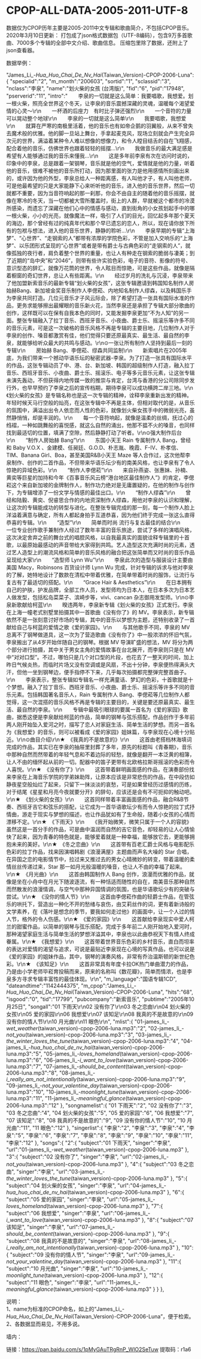 # CPOP-ALL-DATA-2005-2011-UTF-8
数据仅为CPOP历年主要是2005-2011中文专辑和歌曲简介，不包括CPOP音乐。
2020年3月10日更新：
打包成了json格式数据包（UTF-8编码），包含9万多首歌曲、7000多个专辑的全部中文介绍、歌曲信息。
压缩包里除了数据，还附上了json查看器。

数据举例：

 "James_Li_-_Hua_Huo_Chai_De_Nv_Hai_(Taiwan_Version)-CPOP-2006-Luna":{
    "specialid":"2",
    "m_month":"200603",
    "sortid":"1",
    "sclassid":"3",
    "nclass":"李泉",
    "name":"划火柴的女孩 (台湾版)",
    "fid":"6",
    "pid":"17948",
    "pserverid":"11",
    "intro":"　　李泉的一切就是这么简单：我要唱歌，我想爱。划一根火柴，照亮全世界这个冬天，让李泉的音乐震撼深藏的灵魂，温暖每个渴望爱情的心灵～\r\n　　一杯酒的后座力　有时比子弹还强烈\r\n　　一个音符的力量　可以晃动整个地球\r\n　　李泉的一切就是这么简单\r\n　　我要唱歌，我想爱\r\n　　就算在严寒的南极里活着，他的音乐也有如帝企鹅的羽翼般，从来不曾失去魔术般的优雅。他的脚一旦站上舞台，手拿起麦克风，现场立刻就会产生完全异次元的世界，满溢着某种令人难以想像的想像力，和令人瞠目结舌的自在飞翔感，配合着他的音乐，仿佛世界也跟着轻轻的摇摆…\r\n　　我做音乐的最大满足感是希望有人能够通过我的音乐来懂我…\r\n　　这是多年前李泉有次在访问时说的，印象中的李泉，总是跟着一架钢琴，音乐就是他的空气，爱情就是他的力量，听着他的音乐，很难不被他的音乐所打动，因为那里面的张力是他用感情所刻画出来的，或许因为他的外型，李泉总给人一种距离感，有人叫他才子，有人叫他老师，可是他最希望的只是大家能静下心来听听他的音乐，进入他的音乐世界，然后一切就都不重要，因为当音符响起的那一刹那，你会不由自主的随着他的音乐摇摆，就像在寒冷的冬天，当一切都被大雪所覆盖时，街上的人群，早就被这个都市的冷漠所感染，而遗忘了深藏在他们心中的情感与感动，直到街角的小女孩划起手中的哪一根火柴，小小的光亮，就像魔法一样，吸引了人们的目光，回忆起多年那个夏天的海边，那个曾经有过的纯真年代和那个早已遗忘的恋人，所以，现在请你放下所有的包袱与想法，进入他的音乐世界，静静的聆听…\r\n　　李泉早期的专辑“上海梦”、“心世界”、“走钢索的人”都带有浓厚的学院色彩，不管是加入交响乐的“上海梦”、以乐团形式呈现的“心世界”或者是带有爵士与古典色彩的“走钢索的人”，就像孤独的夜行者，肩负着整个世界的重量，也让人有种走在钢索的脆弱与凄美；到了近期的“岛中央”和“2046”，则带有些许实验色彩，电子的音符、影像的符号、意识型态的辞汇，就像万花筒的世界，令人眩目而惊艳，可是这些作品，就像是隔着橱窗的奇幻世界，总让人有些距离。\r\n　　经过岁月的洗礼与沉浸，李泉带来了他加盟新索音乐的最新专辑“划火柴的女孩”，这张专辑邀请到韩国知名制作人房始赫Bang、新加坡金奖音乐制作人李偲菘、内地知名制作人缪森，以及韩国乐手为李泉共同打造。几位元音乐才子风云际会，除了希望打造一张具有国际水准的作品，更务求能够擦出最耀眼的音乐新火花，当然李泉还是承担了专辑大部分歌曲的创作，这样既可以在保有自我本色的同时，又能发掘李泉更加“不为人知”的另一面。整张专辑融入了拉丁音乐、西班牙音乐、小夜曲、爵士乐、摇滚乐等许多不同的音乐元素，可是这一次破格的音乐风格不再是专辑的主要目地，几位制作人对于李泉的创作、嗓音都激赏有佳，他们觉得只要还原最真实、最生活、最自然的李泉，就能够给听众最大的共鸣与感动。\r\n⊙一张让所有制作人坚持到最后一刻的专辑\r\n　　房始赫 Bang、李偲菘、缪森共同监制\r\n　　新索唱片在2005年底，为我们带来一个撼动华语乐坛的秘密武器-李泉。为了打造一张具有国际水平的作品，这张专辑动员了中、港、台、新加坡、韩国的超级制作人打造，融入拉丁音乐、西班牙音乐、小夜曲、爵士乐、摇滚乐、电子等多元音乐元素，让这张专辑未演先轰动，不但获得内地传媒一致的推崇与肯定，台湾与香港的分公司除同步发行外，也早早预约了李泉之后的宣传档期，期待李泉可以成功横跨二岸三地。\r\n　　《划火柴的女孩》是专辑名称也是这一次专辑的精神，诠释李泉重新出发的精神。年轻时候天马行空般的灿亮，在这张专辑中不再是主体，但相对取代的是，从音乐的氛围中，满溢出出令人依恋而人性的色彩，就像划火柴女孩手中的微弱光亮，虽然静悄悄，却是丰润的。\r\n　　每一个音符响起，就像是温柔的丝绸，抚过心的绉褶，一种如跳舞般的喜悦感，就这么自然的涌出，他那不揾不火的嗓音，也同样找到最适切的位置，填满了空隙，然后静静打动了听者。\r\n⊙强大制作后台\r\n　　“制作人房始赫 Bang”\r\n　　东国小天王 Rain 专属制作人 Bang，曾经和 Baby V.O.X 、金建模、任昶廷、G.O.D、朴志胤、晚霞、F-IV、朴孝信、TIM、Banana Girl、Boa，甚至美国R&B小天王 Maze 等人合作过，这次他帮李泉制作、创作的二首作品，不但带来华语乐坛少有的南美风格，也让李泉有了令人惊艳的异域色彩。\r\n　　“制作人李偲菘”\r\n　　来自孙燕姿、张惠妹、孙楠、黄奕等巨星的加持和今年《百事音乐风云榜“港台地区最佳制作人”》的肯定，李偲崧这个来自新加坡的金牌制作人，制作功力绝对是无庸置疑的，在他的制作与创作下，为专辑增添了一份文学与情感的最佳出口。\r\n　　“制作人缪森”\r\n　　曾经和陆毅、黄奕、倪睿思合作的内地资深制作人缪森，用他对李泉的认识和理解，让这次的专辑能成功的转型与进化。在整张专辑完成的那一刻，每一个制作人脸上洋溢着满意与确定，所有人都起身拍手互道恭喜，因为他们终于完成一张这么直得恭喜的专辑。\r\n　　“造型”\r\n　　简单而时尚 流行与复古最佳的结合\r\n　　一位专业创作歌手兼制作人经过了数年丰富的音乐旅途，尝试了多样的演唱风格，这次决定舍弃之前的舞台式的唱腔风格，以自我最真实的面貌诠释专辑里的十首歌，以最原始最感动的声音带给大家得到共鸣。艺人造型这次充满时尚的元素，透过艺人造型上的潮流风格和简单的音乐风格的融合把这张简单而又时尚的音乐作品呈现给大家\r\n　　“造型师 Lynn Wu”\r\n　　李泉此次的造型与服装设计主要由美国 Macy，Robinsons 百货设计师 Lynn Wu 完成，针对专辑的诉求与他对李泉的了解，她特地设计了数款在清松中带着优雅，在简单带着时尚的服饰，让流行与复古有了最适切的搭配。\r\n　　“Grace Hair & Aesthetics”\r\n　　在日本拥有自己的护肤，护发品牌，全部工作人员，发型师均为日本人，在日本多次为日本艺人做发型，包括松岛菜菜子、滨崎步等，vivi、cancan 杂志御用发型师。\r\n⊙李泉新歌献给柯蓝\r\n　　暌违两年，李泉新专辑《划火柴的女孩》正式发行。李泉在上海一幢老式别墅里拍摄其中一首歌曲《没有你了》的 MV。李泉表示，新专辑依然不是一张刻意讨好市场的专辑，其中的音乐以梦想为主题，还特别收录了一首献给自己与柯蓝的爱情之歌《爱的家园》。\r\n　　与其他歌手不同，李泉的 MV 总离不了钢琴做道具，这一次为了营造歌曲《没有你了》中一股浓浓的怀旧气氛，李泉搬出了从4岁开始伴随自己的钢琴。根据 MV 导演旷盛的想法，MV 将分为两个部分进行拍摄，其中关于男女主角的爱情故事在台北展开，而李泉则只是在 MV 中“对对口型”。不过，哪怕只是几个对口型的片段，也花去了一整天的时间，加上昨日气候炎热，而临时片场又没有空调或是风扇，不出十分钟，李泉便热得满头大汗，但他一坐到钢琴边，便手指停不下来，几乎每次拍摄都完整弹完整首曲子。\r\n　　李泉表示，整张专辑如专辑名一样充满童话、梦幻的色彩，十首歌就是十个梦想。融入了拉丁音乐、西班牙音乐、小夜曲、爵士乐、摇滚乐等许多不同的音乐元素。包括韩国著名音乐人，Rain 专属制作人 Bang、李偲菘等几位制作人都觉得，这一次混搭的音乐风格不再是专辑的主要目的，关键是要还原最真实、最生活、最自然的李泉。\r\n　　专辑中最吸引眼球的要属一首名为《爱的家园》歌曲，据悉这便是李泉献给柯蓝的作品，简单的钢琴与弦乐搭配，作品创作于多年前两人刚开始坠入爱河之时，描写了恋人对家庭生活、简单生活的梦想。而另一首名为《我想爱》的音乐，则可以被看成《爱的家园》姐妹篇，与李泉现在心境十分贴近。\r\n⊙曲目介绍\r\n★　《我真的不是故意的》\r\n　　这首由老搭档林海填词完成的作品，其实已在李泉的抽屉里封葬了多年，原先的标题叫《青春期》，音乐中那种自然而然带着的年轻气息和不着边际的轻愁，就像是翻开一本泛黄的相簿，让人不由的缅怀起从前的一切。配器中的笛子更带有北欧格拉斯哥摇滚的色彩而令人喜悦。\r\n★　《没有你了》\r\n　　这首带着鲜明画面感的作品，在演奏部份找来李泉在上海音乐学院的学弟妹助阵，让原本应该是非常悲伤的作品，在中段仿如静夜星空般灿烂了起来，只留下一抹淡淡的哀愁，可是如果曾经历过感情的历练，对于结尾《星星和月亮今夜就要分开》的辞句，应该还是会有不可扼抑的触动吧。\r\n★　《划火柴的女孩》\r\n　　这首同样带着丰富画面感的作品，融合R&B节奏、西班牙吉它和弦乐的搭配，让它成为一首华语歌坛少有而令人惊艳的拉丁式抒情曲，游走于现实与梦想的描述，也让作品犹如有了生命般，随着小女孩的心情而漂移不定。\r\n★　《下雨天》\r\n　　《我开始微笑，微笑只属于一个人的容貌》虽然这是一首分手的作品，可是曲中温润而自然的吉它音色，却轻易的让人心情愉快了起来，因为青春的特色就是，能够爱着就是一种幸福，能够放它去，更能够拥抱未来的美好。\r\n★　《冬之恋曲》\r\n　　这首带有百老汇爵士风格与电影配乐色彩的拉丁作品，找来因演唱韩剧《浪漫满屋》主题曲而声名大噪的 Star 合唱，在异国之恋的电影情节中，拉过来又推过去的男女心晴微妙的转变，带着温暖的柔情丝丝传递过来，Star 那一如月光般温暖的嗓音，也让人不由的幸福了起来。\r\n★　《月光曲》\r\n　　这首由韩国制作人 Bang 创作，浪漫而优雅的作品，就像是坐在小舟中在月光下随波逐流，有一种恬适而随性的自在，南美音乐那种自然而然散发的浪漫情调，与空气中那种异国情调的氛围，也是华语歌坛少有的突破与尝试。\r\n★　《没你的情人节》\r\n　　这首由李偲菘作曲的轻爵士作品，在管弦乐的哄托下，营造出一种化不开的愁绪与哀伤，由艾莉丝作的词，更有着新诗般的文学素养，在《落叶是想念的季节，要我如何走过他》的画面中，让一个人过的情人节，格外的令人伤感。\r\n★　《爱的家园》\r\n　　这首献给李泉现实中爱人柯兰的甜蜜作品，以简单的钢琴与弦乐搭配，完成于多年前二人刚开始地入爱河时，那种渴望家庭生活与简单生活的梦想洋溢其中，李泉也以此曲恭祝天下有情人终成眷属。\r\n★　《我想爱》\r\n　　这首带着世界音乐色彩的乡村音乐，直白而坦率的表达对爱情的渴望与追求，可说是最贴近李泉现在心境的写真作品，也可以说是《爱的家园》的姐妹作品，其中，钢琴的演奏风格，非常有乔治温斯顿的新世纪色彩。\r\n★　《该知足》\r\n　　这首非常具有年度卡拉OK热门单曲潜力的作品，乃是由小学老师毕崧育投稿而来，原来的名称叫《数花瓣》，简单而情浓，也是李泉多方寻求专辑丰富性的最佳体现。\r\n",
    "m_language":"国语专辑1CD",
    "dateandtime":"1142444375",
    "m_cpop":"James_Li_-_Hua_Huo_Chai_De_Nv_Hai_(Taiwan_Version)-CPOP-2006-Luna",
    "hits":"68",
    "isgood":"0",
    "tid":"17799",
    "pubcompany":"新索音乐",
    "pubtime":"2005年10月25日",
    "songall":"01 下雨天\r\n02 没有你了\r\n03 冬之恋曲\r\n04 划火柴的女孩\r\n05 爱的家园\r\n06 我想爱\r\n07 该知足\r\n08 我真的不是故意的\r\n09 没有你的情人节\r\n10 月光曲\r\n11 眼色\r\n",
    "mlist":{
      "01-james_li_-_wet_weather_(taiwan_version)-cpop-2006-luna.mp3":"2",
      "02-james_li_-_not_you_(taiwan_version)-cpop-2006-luna.mp3":"3",
      "03-james_li_-_the_winter_loves_the_tune_(taiwan_version)-cpop-2006-luna.mp3":"4",
      "04-james_li_-_hua_huo_chai_de_nv_hai_(taiwan_version)-cpop-2006-luna.mp3":"5",
      "05-james_li_-_loves_homeland_(taiwan_version)-cpop-2006-luna.mp3":"6",
      "06-james_li_-_i_want_to_love_(taiwan_version)-cpop-2006-luna.mp3":"7",
      "07-james_li_-_should_be_content_(taiwan_version)-cpop-2006-luna.mp3":"8",
      "08-james_li_-_i_really_am_not_intentionally_(taiwan_version)-cpop-2006-luna.mp3":"9",
      "09-james_li_-_not_your_valentine_day_(taiwan_version)-cpop-2006-luna.mp3":"10",
      "10-james_li_-_moonlight_tune_(taiwan_version)-cpop-2006-luna.mp3":"11",
      "11-james_li_-_meaningful_glance_(taiwan_version)-cpop-2006-luna.mp3":"12"
    },
    "songnamelist":{
      "01 下雨天":"2",
      "02 没有你了":"3",
      "03 冬之恋曲":"4",
      "04 划火柴的女孩":"5",
      "05 爱的家园":"6",
      "06 我想爱":"7",
      "07 该知足":"8",
      "08 我真的不是故意的":"9",
      "09 没有你的情人节":"10",
      "10 月光曲":"11",
      "11 眼色":"12"
    },
    "singerlist":{
      "李泉":"2",
      "李泉":"3",
      "李泉":"4",
      "李泉":"5",
      "李泉":"6",
      "李泉":"7",
      "李泉":"8",
      "李泉":"9",
      "李泉":"10",
      "李泉":"11",
      "李泉":"12"
    },
    "songs":{
      "2":{
        "subject":"01 下雨天",
        "singer":"李泉",
        "url":"01-james_li_-_wet_weather_(taiwan_version)-cpop-2006-luna.mp3"
      },
      "3":{
        "subject":"02 没有你了",
        "singer":"李泉",
        "url":"02-james_li_-_not_you_(taiwan_version)-cpop-2006-luna.mp3"
      },
      "4":{
        "subject":"03 冬之恋曲",
        "singer":"李泉",
        "url":"03-james_li_-_the_winter_loves_the_tune_(taiwan_version)-cpop-2006-luna.mp3"
      },
      "5":{
        "subject":"04 划火柴的女孩",
        "singer":"李泉",
        "url":"04-james_li_-_hua_huo_chai_de_nv_hai_(taiwan_version)-cpop-2006-luna.mp3"
      },
      "6":{
        "subject":"05 爱的家园",
        "singer":"李泉",
        "url":"05-james_li_-_loves_homeland_(taiwan_version)-cpop-2006-luna.mp3"
      },
      "7":{
        "subject":"06 我想爱",
        "singer":"李泉",
        "url":"06-james_li_-_i_want_to_love_(taiwan_version)-cpop-2006-luna.mp3"
      },
      "8":{
        "subject":"07 该知足",
        "singer":"李泉",
        "url":"07-james_li_-_should_be_content_(taiwan_version)-cpop-2006-luna.mp3"
      },
      "9":{
        "subject":"08 我真的不是故意的",
        "singer":"李泉",
        "url":"08-james_li_-_i_really_am_not_intentionally_(taiwan_version)-cpop-2006-luna.mp3"
      },
      "10":{
        "subject":"09 没有你的情人节",
        "singer":"李泉",
        "url":"09-james_li_-_not_your_valentine_day_(taiwan_version)-cpop-2006-luna.mp3"
      },
      "11":{
        "subject":"10 月光曲",
        "singer":"李泉",
        "url":"10-james_li_-_moonlight_tune_(taiwan_version)-cpop-2006-luna.mp3"
      },
      "12":{
        "subject":"11 眼色",
        "singer":"李泉",
        "url":"11-james_li_-_meaningful_glance_(taiwan_version)-cpop-2006-luna.mp3"
      }
    }
  },  
  
  
  
  
说明：  
1、name为标准的CPOP命名，如上的“James_Li_-_Hua_Huo_Chai_De_Nv_Hai_(Taiwan_Version)-CPOP-2006-Luna”，便于检索。
2、各数据显而易见，不用多说。


墙内：

链接：https://pan.baidu.com/s/1pMyGAuTRgRnP_WlO2SeTuw 
提取码：r1a6
